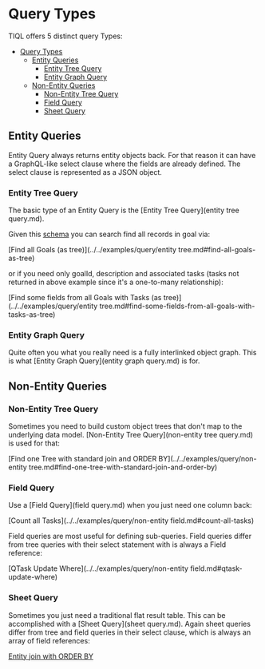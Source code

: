 # Query Types

TIQL offers 5 distinct query Types:

<!-- TOC -->

- [Query Types](#query-types)
    - [Entity Queries](#entity-queries)
        - [Entity Tree Query](#entity-tree-query)
        - [Entity Graph Query](#entity-graph-query)
    - [Non-Entity Queries](#non-entity-queries)
        - [Non-Entity Tree Query](#non-entity-tree-query)
        - [Field Query](#field-query)
        - [Sheet Query](#sheet-query)

<!-- /TOC -->

## Entity Queries

Entity Query always returns entity objects back.  For that reason it
can have a GraphQL-like select clause where the fields are already
defined.  The select clause is represented as a JSON object.

### Entity Tree Query

The basic type of an Entity Query is the [Entity Tree Query](entity tree query.md).

Given this [schema](../../examples/query/schema.md) you can search find all
records in goal via:

[Find all Goals (as tree)](../../examples/query/entity tree.md#find-all-goals-as-tree)

or if you need only goalId, description and associated tasks (tasks not
returned in above example since it's a one-to-many relationship):

[Find some fields from all Goals with Tasks (as tree)](../../examples/query/entity tree.md#find-some-fields-from-all-goals-with-tasks-as-tree)

### Entity Graph Query

Quite often you what you really need is a fully interlinked object
graph. This is what [Entity Graph Query](entity graph query.md) is for.

## Non-Entity Queries

### Non-Entity Tree Query

Sometimes you need to build custom object trees that don't map to the
underlying data model.  [Non-Entity Tree Query](non-entity tree query.md) is used for that:

[Find one Tree with standard join and ORDER BY](../../examples/query/non-entity tree.md#find-one-tree-with-standard-join-and-order-by)

### Field Query

Use a [Field Query](field query.md) when you just need one column back:

[Count all Tasks](../../examples/query/non-entity field.md#count-all-tasks)

Field queries are most useful for defining sub-queries.  Field queries
differ from tree queries with their select statement with is always a
Field reference:

[QTask Update Where](../../examples/query/non-entity field.md#qtask-update-where)

### Sheet Query

Sometimes you just need a traditional flat result table.  This can be
accomplished with a [Sheet Query](sheet query.md).  Again sheet queries differ from tree
and field queries in their select clause, which is always an array of
field references:

[Entity join with ORDER BY](../../examples/query/sheet.md#entity-join-with-order-by)
